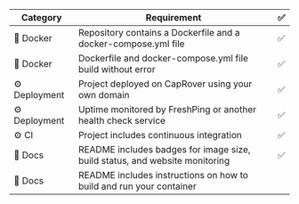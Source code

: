 | Category | Requirement | ✅
| -------- | -------- | -------- |
🐳 Docker | Repository contains a Dockerfile and a docker-compose.yml file | ✅
🐳 Docker | Dockerfile and docker-compose.yml file build without error | ✅
⚙️ Deployment | Project deployed on CapRover using your own domain | ✅
⚙️ Deployment | Uptime monitored by FreshPing or another health check service | ✅
⚙️ CI | Project includes continuous integration | ✅
📝 Docs | README includes badges for image size, build status, and website monitoring | ✅
📝 Docs | README includes instructions on how to build and run your container | 